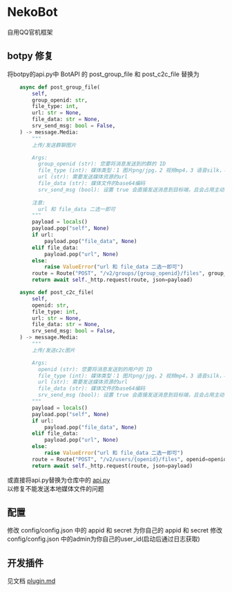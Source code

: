 # NekoBot  
自用QQ官机框架  

## botpy 修复  
将botpy的api.py中 BotAPI 的 post_group_file 和 post_c2c_file 替换为 
```python
    async def post_group_file(
        self,
        group_openid: str,
        file_type: int,
        url: str = None,
        file_data: str = None,
        srv_send_msg: bool = False,
    ) -> message.Media:
        """
        上传/发送群聊图片

        Args:
          group_openid (str): 您要将消息发送到的群的 ID
          file_type (int): 媒体类型：1 图片png/jpg，2 视频mp4，3 语音silk，4 文件（暂不开放）
          url (str): 需要发送媒体资源的url
          file_data (str): 媒体文件的base64编码
          srv_send_msg (bool): 设置 true 会直接发送消息到目标端，且会占用主动消息频次
        
        注意:
          url 和 file_data 二选一即可
        """
        payload = locals()
        payload.pop("self", None)
        if url:
            payload.pop("file_data", None)
        elif file_data:
            payload.pop("url", None)
        else:
            raise ValueError("url 和 file_data 二选一即可")
        route = Route("POST", "/v2/groups/{group_openid}/files", group_openid=group_openid)
        return await self._http.request(route, json=payload)

    async def post_c2c_file(
        self,
        openid: str,
        file_type: int,
        url: str = None,
        file_data: str = None,
        srv_send_msg: bool = False,
    ) -> message.Media:
        """
        上传/发送c2c图片

        Args:
          openid (str): 您要将消息发送到的用户的 ID
          file_type (int): 媒体类型：1 图片png/jpg，2 视频mp4，3 语音silk，4 文件（暂不开放）
          url (str): 需要发送媒体资源的url
          file_data (str): 媒体文件的base64编码
          srv_send_msg (bool): 设置 true 会直接发送消息到目标端，且会占用主动消息频次
        """
        payload = locals()
        payload.pop("self", None)
        if url:
            payload.pop("file_data", None)
        elif file_data:
            payload.pop("url", None)
        else:
            raise ValueError("url 和 file_data 二选一即可")
        route = Route("POST", "/v2/users/{openid}/files", openid=openid)
        return await self._http.request(route, json=payload)
```
或直接将api.py替换为仓库中的 [api.py](https://github.com/Pafonshaw/NekoBot/blob/main/api.py)  
以修复不能发送本地媒体文件的问题  

## 配置  
修改 config/config.json 中的 appid 和 secret 为你自己的 appid 和 secret
修改 config/config.json 中的admin为你自己的user_id(启动后通过日志获取)

## 开发插件  
见文档 [plugin.md](https://github.com/Pafonshaw/NekoBot/blob/main/plugin.md)

